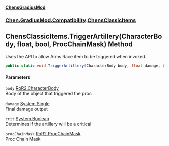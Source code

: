 #### [ChensGradiusMod](index 'index')
### [Chen.GradiusMod.Compatibility](F8aFQlqLO5uD9A4izEhK_Q 'Chen.GradiusMod.Compatibility').[ChensClassicItems](m245rwaqdexm7CWkve8NAQ 'Chen.GradiusMod.Compatibility.ChensClassicItems')
## ChensClassicItems.TriggerArtillery(CharacterBody, float, bool, ProcChainMask) Method
Uses the API to allow Arms Race item to be triggered when invoked.  
```csharp
public static void TriggerArtillery(CharacterBody body, float damage, bool crit, ProcChainMask procChainMask=default(ProcChainMask));
```
#### Parameters
<a name='Chen_GradiusMod_Compatibility_ChensClassicItems_TriggerArtillery(CharacterBody_float_bool_ProcChainMask)_body'></a>
`body` [RoR2.CharacterBody](https://docs.microsoft.com/en-us/dotnet/api/RoR2.CharacterBody 'RoR2.CharacterBody')  
Body of the object that triggered the proc
  
<a name='Chen_GradiusMod_Compatibility_ChensClassicItems_TriggerArtillery(CharacterBody_float_bool_ProcChainMask)_damage'></a>
`damage` [System.Single](https://docs.microsoft.com/en-us/dotnet/api/System.Single 'System.Single')  
Final damage output
  
<a name='Chen_GradiusMod_Compatibility_ChensClassicItems_TriggerArtillery(CharacterBody_float_bool_ProcChainMask)_crit'></a>
`crit` [System.Boolean](https://docs.microsoft.com/en-us/dotnet/api/System.Boolean 'System.Boolean')  
Determines if the artillery will be a critical
  
<a name='Chen_GradiusMod_Compatibility_ChensClassicItems_TriggerArtillery(CharacterBody_float_bool_ProcChainMask)_procChainMask'></a>
`procChainMask` [RoR2.ProcChainMask](https://docs.microsoft.com/en-us/dotnet/api/RoR2.ProcChainMask 'RoR2.ProcChainMask')  
Proc Chain Mask
  
